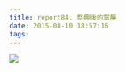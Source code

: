 ```yaml
---
title: report84. 祭典後的寧靜
date: 2015-08-10 18:57:16
tags:
---
```

![](https://i.loli.net/2018/01/03/5a4cb0478ef88.jpg)
